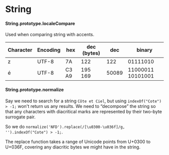 # String

#### String.prototype.localeCompare

Used when comparing string with accents.

| Character | Encoding | hex   | dec (bytes) | dec   | binary            |
|-----------|----------|-------|-------------|-------|-------------------|
| z         | UTF-8    | 7A    | 122         | 122   | 01111010          |
| é         | UTF-8    | C3 A9 | 195 169     | 50089 | 11000011 10101001 |

#### String.prototype.normalize

Say we need to search for a string `Côte et Ciel`, but using `indexOf("Cote") > -1;` won't return us any results. We need to “decompose” the string so that any characters with diacritical marks are represented by their two-byte surrogate pair.

So we do `normalize('NFD').replace(/[\u0300-\u036f]/g, '').indexOf("Cote") > -1;`.

The replace function takes a range of Unicode points from U+0300 to U+036F, covering any diacritic bytes we might have in the string.




